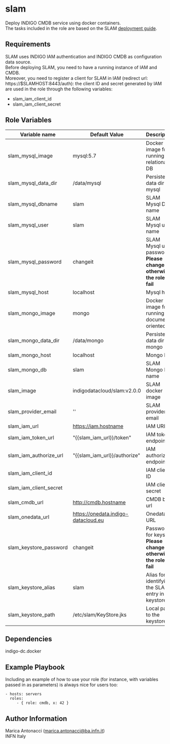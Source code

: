 slam
=========

Deploy INDIGO CMDB service using docker containers. <br>
The tasks included in the role are based on the SLAM [deployment guide](https://indigo-dc.gitbooks.io/slam/installation.html).

Requirements
------------

SLAM uses INDIGO IAM authentication and INDIGO CMDB as configuration data source. <br>
Before deploying SLAM, you need to have a running instance of IAM and CMDB. <br>
Moreover, you need to register a client for SLAM in IAM (redirect url: https://$SLAMHOST:8443/auth): the client ID and secret generated by IAM are used in the role through the following variables:
- slam_iam_client_id
- slam_iam_client_secret


Role Variables
--------------

| Variable name  | Default Value | Description
| -------------- | ------------- |------------- |
| slam_mysql_image | mysql:5.7| Docker image for running the relational DB
| slam_mysql_data_dir | /data/mysql| Persistent data dir for mysql
| slam_mysql_dbname | slam| SLAM Mysql DB name
| slam_mysql_user | slam| SLAM Mysql user name
| slam_mysql_password | changeit| SLAM Mysql user password <br> **Please change it otherwise the role will fail**
| slam_mysql_host | localhost| Mysql host
| slam_mongo_image | mongo| Docker image for running the document-oriented DB
| slam_mongo_data_dir | /data/mongo| Persistent data dir for mongo
| slam_mongo_host | localhost| Mongo host
| slam_mongo_db | slam| SLAM Mongo DB name 
| slam_image | indigodatacloud/slam:v2.0.0| SLAM docker image
| slam_provider_email | ''| SLAM provider email 
| slam_iam_url | https://iam.hostname| IAM URL 
| slam_iam_token_url | "{{slam_iam_url}}/token"| IAM token endpoint
| slam_iam_authorize_url | "{{slam_iam_url}}/authorize"| IAM authorize endpoint
| slam_iam_client_id || IAM client ID 
| slam_iam_client_secret || IAM client secret
| slam_cmdb_url | http://cmdb.hostname| CMDB base url  
| slam_onedata_url | https://onedata.indigo-datacloud.eu| Onedata URL
| slam_keystore_password | changeit| Password for keystore <br> **Please change it otherwise the role will fail**
| slam_keystore_alias | slam| Alias for identifying the SLAM entry in the keystore 
| slam_keystore_path | /etc/slam/KeyStore.jks| Local path to the keystore

Dependencies
------------

indigo-dc.docker

Example Playbook
----------------

Including an example of how to use your role (for instance, with variables passed in as parameters) is always nice for users too:

    - hosts: servers
      roles:
         - { role: cmdb, x: 42 }


Author Information
------------------

Marica Antonacci (marica.antonacci@ba.infn.it) <br>
INFN Italy
